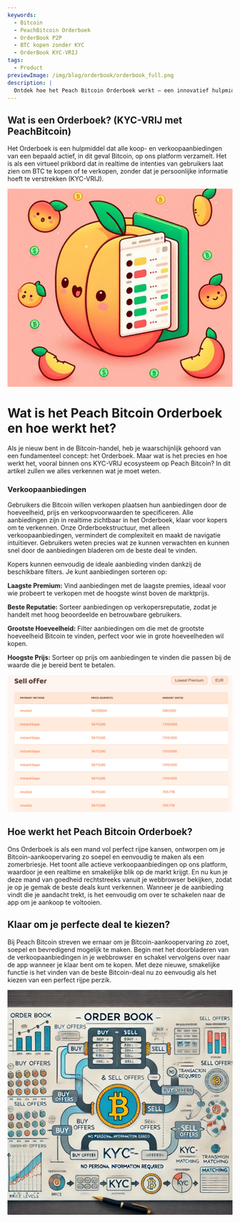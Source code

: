 ```yaml
---
keywords:
  - Bitcoin
  - PeachBitcoin Orderboek
  - OrderBook P2P
  - BTC kopen zonder KYC
  - OrderBook KYC-VRIJ
tags:
  - Product
previewImage: /img/blog/orderbook/orderbook_full.png
description: |
  Ontdek hoe het Peach Bitcoin Orderboek werkt – een innovatief hulpmiddel voor het snel, veilig en anoniem kopen van Bitcoin. Profiteer van de unieke opzet met alleen verkoopaanbiedingen om de perfecte deal te vinden op basis van jouw betaalmethode en voorkeuren.
---
```


## Wat is een Orderboek? (KYC-VRIJ met PeachBitcoin)

Het Orderboek is een hulpmiddel dat alle koop- en verkoopaanbiedingen van een bepaald actief, in dit geval Bitcoin, op ons platform verzamelt. Het is als een virtueel prikbord dat in realtime de intenties van gebruikers laat zien om BTC te kopen of te verkopen, zonder dat je persoonlijke informatie hoeft te verstrekken (KYC-VRIJ).

![](/img/blog/orderbook/orderbook2.jpeg)

# Wat is het Peach Bitcoin Orderboek en hoe werkt het?

Als je nieuw bent in de Bitcoin-handel, heb je waarschijnlijk gehoord van een fundamenteel concept: het Orderboek. Maar wat is het precies en hoe werkt het, vooral binnen ons KYC-VRIJ ecosysteem op Peach Bitcoin? In dit artikel zullen we alles verkennen wat je moet weten.

### Verkoopaanbiedingen

Gebruikers die Bitcoin willen verkopen plaatsen hun aanbiedingen door de hoeveelheid, prijs en verkoopvoorwaarden te specificeren. Alle aanbiedingen zijn in realtime zichtbaar in het Orderboek, klaar voor kopers om te verkennen. Onze Orderboekstructuur, met alleen verkoopaanbiedingen, vermindert de complexiteit en maakt de navigatie intuïtiever. Gebruikers weten precies wat ze kunnen verwachten en kunnen snel door de aanbiedingen bladeren om de beste deal te vinden.

Kopers kunnen eenvoudig de ideale aanbieding vinden dankzij de beschikbare filters. Je kunt aanbiedingen sorteren op:

**Laagste Premium:** Vind aanbiedingen met de laagste premies, ideaal voor wie probeert te verkopen met de hoogste winst boven de marktprijs.

**Beste Reputatie:** Sorteer aanbiedingen op verkopersreputatie, zodat je handelt met hoog beoordeelde en betrouwbare gebruikers.

**Grootste Hoeveelheid:** Filter aanbiedingen om die met de grootste hoeveelheid Bitcoin te vinden, perfect voor wie in grote hoeveelheden wil kopen.

**Hoogste Prijs:** Sorteer op prijs om aanbiedingen te vinden die passen bij de waarde die je bereid bent te betalen.

![](/img/blog/orderbook/orderbook.png)

## Hoe werkt het Peach Bitcoin Orderboek?

Ons Orderboek is als een mand vol perfect rijpe kansen, ontworpen om je Bitcoin-aankoopervaring zo soepel en eenvoudig te maken als een zomerbriesje. Het toont alle actieve verkoopaanbiedingen op ons platform, waardoor je een realtime en smakelijke blik op de markt krijgt. En nu kun je deze mand van goedheid rechtstreeks vanuit je webbrowser bekijken, zodat je op je gemak de beste deals kunt verkennen. Wanneer je de aanbieding vindt die je aandacht trekt, is het eenvoudig om over te schakelen naar de app om je aankoop te voltooien.

## Klaar om je perfecte deal te kiezen?
Bij Peach Bitcoin streven we ernaar om je Bitcoin-aankoopervaring zo zoet, soepel en bevredigend mogelijk te maken. Begin met het doorbladeren van de verkoopaanbiedingen in je webbrowser en schakel vervolgens over naar de app wanneer je klaar bent om te kopen. Met deze nieuwe, smakelijke functie is het vinden van de beste Bitcoin-deal nu zo eenvoudig als het kiezen van een perfect rijpe perzik.

![](/img/blog/orderbook/kycfree.png)
